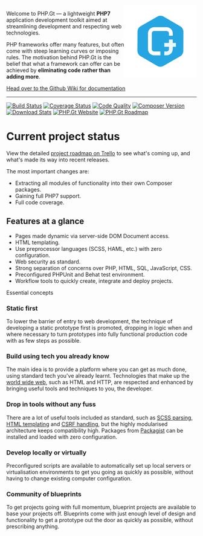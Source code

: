 <img align="right" src="https://raw.githubusercontent.com/BrightFlair/PHP.Gt/master/Logo.png" alt="PHP.Gt logo" />

Welcome to PHP.Gt — a lightweight **PHP7** application development toolkit aimed at streamlining development and respecting web technologies.

PHP frameworks offer many features, but often come with steep learning curves or imposing rules. The motivation behind PHP.Gt is the belief that what a framework can offer can be achieved by **eliminating code rather than adding more**.

[Head over to the Github Wiki for documentation](https://github.com/g105b/PHP.Gt/wiki)

***

[![Build Status](http://img.shields.io/circleci/project/BrightFlair/PHP.Gt.svg?style=flat-square)](https://circleci.com/gh/BrightFlair/PHP.Gt)
[![Coverage Status](http://img.shields.io/coveralls/BrightFlair/PHP.Gt.svg?style=flat-square)](https://coveralls.io/r/BrightFlair/PHP.Gt)
[![Code Quality](http://img.shields.io/scrutinizer/g/BrightFlair/PHP.Gt.svg?style=flat-square)](https://scrutinizer-ci.com/g/BrightFlair/PHP.Gt/)
[![Composer Version](http://img.shields.io/packagist/v/brightflair/php.gt.svg?style=flat-square)](https://packagist.org/packages/brightflair/php.gt)
[![Download Stats](http://img.shields.io/packagist/dm/BrightFlair/PHP.Gt.svg?style=flat-square)](https://packagist.org/packages/brightflair/php.gt)
[![PHP.Gt Website](http://img.shields.io/badge/web-www.php.gt-26a5e3.svg?style=flat-square)](http://www.php.gt)
[![PHP.Gt Roadmap](http://img.shields.io/badge/roadmap-public%20trello-26a5e3.svg?style=flat-square)](https://trello.com/b/zbfqGWbH/php-gt-public-roadmap)

Current project status
======================

View the detailed [project roadmap on Trello](https://trello.com/b/zbfqGWbH/php-gt-public-roadmap) to see what's coming up, and what's made its way into recent releases.

The most important changes are:

+ Extracting all modules of functionality into their own Composer packages.
+ Gaining full PHP7 support.
+ Full code coverage.

Features at a glance
--------------------

+ Pages made dynamic via server-side DOM Document access.
+ HTML templating.
+ Use preprocessor languages (SCSS, HAML, etc.) with zero configuration.
+ Web security as standard.
+ Strong separation of concerns over PHP, HTML, SQL, JavaScript, CSS.
+ Preconfigured PHPUnit and Behat test environment.
+ Workflow tools to quickly create, integrate and deploy projects.

Essential concepts

### Static first

To lower the barrier of entry to web development, the technique of developing a static prototype first is promoted, dropping in logic when and where necessary to turn prototypes into fully functional production code with as few steps as possible.

### Build using tech you already know

The main idea is to provide a platform where you can get as much done, using standard tech you've already learnt. Technologies that make up the [world wide web](https://en.wikipedia.org/wiki/World_Wide_Web), such as HTML and HTTP, are respected and enhanced by bringing useful tools and techniques to you, the developer.

### Drop in tools without any fuss

There are a lot of useful tools included as standard, such as [SCSS parsing](https://github.com/BrightFlair/PHP.Gt/wiki/Client-side-files), [HTML templating](https://github.com/BrightFlair/PHP.Gt/wiki/Templating) and [CSRF handling](https://github.com/BrightFlair/PHP.Gt/wiki/CSRF), but the highly modularised architecture keeps compatibility high. Packages from [Packagist](https://packagist.org) can be installed and loaded with zero configuration.

### Develop locally or virtually

Preconfigured scripts are available to automatically set up local servers or virtualisation environments to get you going as quickly as possible, without having to change existing computer configuration.

### Community of blueprints

To get projects going with full momentum, blueprint projects are available to base your projects off. Blueprints come with just enough level of design and functionality to get a prototype out the door as quickly as possible, without prescribing anything.